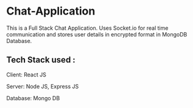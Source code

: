 # Chat-Application 
This is a Full Stack Chat Application.
Uses Socket.io for real time communication and stores user details in encrypted format in MongoDB Database.

## Tech Stack used  :

Client: React JS

Server: Node JS, Express JS

Database: Mongo DB

